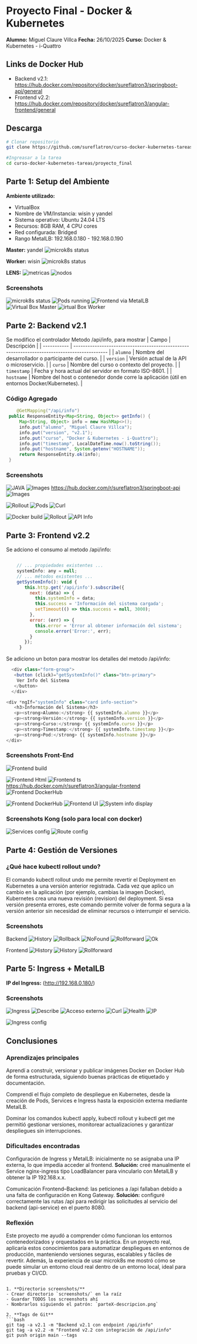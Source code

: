 # Proyecto Final - Docker & Kubernetes

   **Alumno:** Miguel Claure Villca
   **Fecha:** 26/10/2025
   **Curso:** Docker & Kubernetes - i-Quattro

   ## Links de Docker Hub
   - Backend v2.1: https://hub.docker.com/repository/docker/sureflatron3/springboot-api/general
   - Frontend v2.2: https://hub.docker.com/repository/docker/sureflatron3/angular-frontend/general

## Descarga
```bash
# Clonar repositorio
git clone https://github.com/sureflatron/curso-docker-kubernetes-tareas.git

#Ingreasar a la tarea
cd curso-docker-kubernetes-tareas/proyecto_final

```

   ## Parte 1: Setup del Ambiente

   **Ambiente utilizado:**
   - VirtualBox
   - Nombre de VM/Instancia: wisin y yandel
   - Sistema operativo: Ubuntu 24.04 LTS
   - Recursos: 8GB RAM, 4 CPU cores
   - Red configurada: Bridged
   - Rango MetalLB: 192.168.0.180 - 192.168.0.190
   
   **Master:** yandel
   ![microk8s status](screenshots/parte1-descripcion.png.jpg)
   
   **Worker:** wisin
    ![microk8s status](screenshots/parte2-descripcion.png.jpg)

   **LENS:**
   ![metricas](screenshots/parte3-descripcion.png)
   ![nodos](screenshots/parte4-descripcion.png)

   ### Screenshots
   
   ![microk8s status](screenshots/parte5-descripcion.png)
   ![Pods running](screenshots/parte6-descripcion.png)
   ![Frontend via MetalLB](screenshots/parte7-descripcion.png)
   ![Virtual Box Master](screenshots/parte1-vmmaster.png.jpg)
   ![irtual Box Worker](screenshots/parte1-vmworker.png.jpg)

   ## Parte 2: Backend v2.1


   Se modifico el controlador Metodo /api/info, para mostrar
   | Campo       | Descripción                                                                                  |
| ----------- | -------------------------------------------------------------------------------------------- |
| `alumno`    | Nombre del desarrollador o participante del curso.                                           |
| `version`   | Versión actual de la API o microservicio.                                                    |
| `curso`     | Nombre del curso o contexto del proyecto.                                                    |
| `timestamp` | Fecha y hora actual del servidor en formato ISO-8601.                                        |
| `hostname`  | Nombre del host o contenedor donde corre la aplicación (útil en entornos Docker/Kubernetes). |



   ### Código Agregado

   ```java
       @GetMapping("/api/info")
    public ResponseEntity<Map<String, Object>> getInfo() {
        Map<String, Object> info = new HashMap<>();
        info.put("alumno", "Miguel Claure Villca");
        info.put("version", "v2.1");
        info.put("curso", "Docker & Kubernetes - i-Quattro");
        info.put("timestamp", LocalDateTime.now().toString());
        info.put("hostname", System.getenv("HOSTNAME"));
        return ResponseEntity.ok(info);
    }
   ```

   ### Screenshots

   ![JAVA](screenshots/parte2-java.png)
   ![Images](screenshots/parte2-images-java.png)
   https://hub.docker.com/r/sureflatron3/springboot-api
   ![Images](screenshots/parte2-dockerhub.png)
   <!--  revisar-->
   ![Rollout](screenshots/parte2-rollot-status.png) 
   ![Pods](screenshots/parte2-get-pods.png)
   ![Curl](screenshots/parte2-curl.png)

   ![Docker build](screenshots/parte8-descripcion.png)
   ![Rollout](screenshots/parte9-descripcion.png)
   ![API Info](screenshots/parte10-descripcion.png)

   ## Parte 3: Frontend v2.2
   Se adciono el consumo al metodo /api/info:
   ``` js

       // ... propiedades existentes ...
       systemInfo: any = null;
       // ... métodos existentes ...
       getSystemInfo(): void {
          this.http.get('/api/info').subscribe({
            next: (data) => {
              this.systemInfo = data;
              this.success = 'Información del sistema cargada';
              setTimeout(() => this.success = null, 3000);
            },
            error: (err) => {
              this.error = 'Error al obtener información del sistema';
              console.error('Error:', err);
            }
          });
        }
   ```
   Se adiciono un boton para mostrar los detalles del metodo /api/info:
   ``` js
     <div class="form-group">
      <button (click)="getSystemInfo()" class="btn-primary">
       Ver Info del Sistema
      </button>
     </div>

   <div *ngIf="systemInfo" class="card info-section">
      <h3>Información del Sistema</h3>
      <p><strong>Alumno:</strong> {{ systemInfo.alumno }}</p>
      <p><strong>Versión:</strong> {{ systemInfo.version }}</p>
      <p><strong>Curso:</strong> {{ systemInfo.curso }}</p>
      <p><strong>Timestamp:</strong> {{ systemInfo.timestamp }}</p>
      <p><strong>Pod:</strong> {{ systemInfo.hostname }}</p>
   </div>
   ```

   ### Screenshots Front-End
   ![Frontend build](screenshots/parte11-descripcion.png)

   ![Frontend Html](screenshots/parte3-html.png)
   ![Frontend ts](screenshots/parte3-ts.png)
   https://hub.docker.com/r/sureflatron3/angular-frontend
   ![Frontend DockerHub](screenshots/parte3-dockerhub.png)
   <!-- revisar -->
   ![Frontend DockerHub](screenshots/parte3-rollout.png)
   ![Frontend UI](screenshots/parte3-boton.png)
   ![System info display](screenshots/parte3-info.png)


  
  
   ### Screenshots Kong (solo para local con docker)

   ![Services config](screenshots/parte14-descripcion.png)
   ![Route config](screenshots/parte15-descripcion.png)
   ## Parte 4: Gestión de Versiones

   ### ¿Qué hace kubectl rollout undo?
  El comando kubectl rollout undo me permite revertir el Deployment en Kubernetes a una versión anterior registrada.
Cada vez que aplico un cambio en la aplicación (por ejemplo, cambias la imagen Docker), Kubernetes crea una nueva revisión (revision) del deployment.
Si esa versión presenta errores, este comando permite volver de forma segura a la versión anterior sin necesidad de eliminar recursos o interrumpir el servicio.

   ### Screenshots
   Backend
   ![History](screenshots/parte4-history-backend.png)
   ![Rollback](screenshots/parte4-rollout.png)
   ![NoFound](screenshots/parte4-curl-notfound.png)
   ![Rollforward](screenshots/parte4-revision.png)
   ![Ok](screenshots/parte4-curl-ok.png)

   Frontend
   ![History](screenshots/parte4-history-frontend.png)
   ![History](screenshots/parte4-rollout-frontend.png)
   ![Rollforward](screenshots/parte4-rollforwardfrontend.png)
   ## Parte 5: Ingress + MetalLB

   **IP del Ingress:** (http://192.168.0.180/)

   ### Screenshots

   ![Ingress](screenshots/parte5-ingress.png)
   ![Describe](screenshots/parte5-describe.png)
   ![Acceso externo](screenshots/parte5-acceso.png)
   ![Curl](screenshots/parte5-curl.png)
   ![Health](screenshots/parte5-health.png)
    ![IP](screenshots/parte5-metal.png)

   ![Ingress config](screenshots/parte16-descripcion.png)
 
   

   ## Conclusiones

   ### Aprendizajes principales
  Aprendí a construir, versionar y publicar imágenes Docker en Docker Hub de forma estructurada, siguiendo buenas prácticas de etiquetado y documentación.

Comprendí el flujo completo de despliegue en Kubernetes, desde la creación de Pods, Services e Ingress hasta la exposición externa mediante MetalLB.

Dominar los comandos kubectl apply, kubectl rollout y kubectl get me permitió gestionar versiones, monitorear actualizaciones y garantizar despliegues sin interrupciones.

   ### Dificultades encontradas
 Configuración de Ingress y MetalLB: inicialmente no se asignaba una IP externa, lo que impedía acceder al frontend.
**Solución:** creé manualmente el Service nginx-ingress tipo LoadBalancer para vincularlo con MetalLB y obtener la IP 192.168.x.x.

Comunicación Frontend–Backend: las peticiones a /api fallaban debido a una falta de configuración en Kong Gateway.
**Solución:** configuré correctamente las rutas /api para redirigir las solicitudes al servicio del backend (api-service) en el puerto 8080.

   ### Reflexión
Este proyecto me ayudó a comprender cómo funcionan los entornos contenedorizados y orquestados en la práctica.
En un proyecto real, aplicaría estos conocimientos para automatizar despliegues en entornos de producción, manteniendo versiones seguras, escalables y fáciles de revertir.
Además, la experiencia de usar microk8s me mostró cómo se puede simular un entorno cloud real dentro de un entorno local, ideal para pruebas y CI/CD.
   ```

1. **Directorio screenshots/**
   - Crear directorio `screenshots/` en la raíz
   - Guardar TODOS los screenshots ahí
   - Nombrarlos siguiendo el patrón: `parteX-descripcion.png`

2. **Tags de Git**
   ```bash
   git tag -a v2.1 -m "Backend v2.1 con endpoint /api/info"
   git tag -a v2.2 -m "Frontend v2.2 con integración de /api/info"
   git push origin main --tags